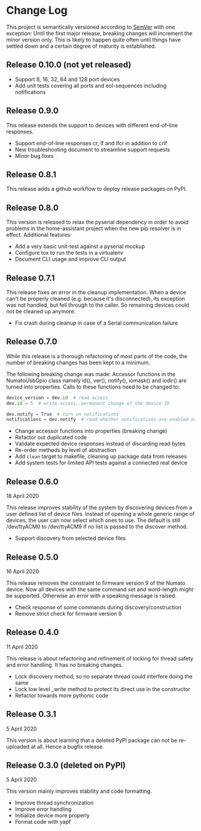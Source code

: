 Change Log
==========

This project is semantically versioned according to
[SemVer](http://www.semver.org) with one exception: Until the first major
release, breaking changes will increment the minor version only. This is likely
to happen quite often until things have settled down and a certain degree of
maturity is established.

Release 0.10.0 (not yet released)
---------------------------------

- Support 8, 16, 32, 64 and 128 port devices
- Add unit tests covering all ports and eol-sequences including notifications

Release 0.9.0
-------------

This release extends the support to devices with different end-of-line responses.

- Support end-of-line responses cr, lf and lfcr in addition to crlf
- New troubleshooting document to streamline support requests
- Minor bug fixes

Release 0.8.1
-------------

This release adds a github workflow to deploy release packages on PyPI.

Release 0.8.0
-------------

This version is released to relax the pyserial dependency in order to avoid
problems in the home-assistant project when the new pip resolver is in effect.
Additional features:

- Add a very basic unit-test against a pyserial mockup
- Configure tox to run the tests in a virtualenv
- Document CLI usage and improve CLI output

Release 0.7.1
-------------

This release fixes an error in the cleanup implementation. When a device can't
be properly cleaned  (e.g. because it's disconnected), its exception was not
handled, but fell through to the caller. So remaining devices could not be
cleaned up anymore.

- Fix crash during cleanup in case of a Serial communication failure

Release 0.7.0
-------------

While this release is a thorough refactoring of most parts of the code, the
number of breaking changes has been kept to a minimum.

The following breaking change was made: Accessor functions in the NumatoUsbGpio
class namely id(), ver(), notify(), iomask() and iodir() are turned into
properties. Calls to these functions need to be changed to:

```python
device_version = dev.id  # read access
dev.id = 5  # write access, permanent change of the device ID

dev.notify = True  # turn on notifications
notifications = dev.notify  # read whether notifications are enabled or not
```

- Change accessor functions into properties (breaking change)
- Refactor out duplicated code
- Validate expected device responses instead of discarding read bytes
- Re-order methods by level of abstraction
- Add `clean` target to makefile, cleaning up package data from releases
- Add system tests for limited API tests against a connected real device

Release 0.6.0
-------------

18 April 2020

This release improves stability of the system by discovering devices from a
user defined list of device files. Instead of opening a whole generic range of
devices, the user can now select which ones to use. The default is still
/dev/ttyACM0 to /dev/ttyACM9 if no list is passed to the discover method.

- Support discovery from selected device files

Release 0.5.0
-------------

16 April 2020

This release removes the constraint to firmware version 9 of the Numato device.
Now all devices with the same command set and word-length might be supported.
Otherwise an error with a speaking message is raised.

- Check response of some commands during discovery/construction
- Remove strict check for firmware version 9

Release 0.4.0
-------------

11 April 2020

This release is about refactoring and refinement of locking for thread safety
and error handling. It has no breaking changes.

- Lock discovery method, so no separate thread could interfere doing the same
- Lock low level _write method to protect its direct use in the constructor
- Refactor towards more pythonic code

Release 0.3.1
-------------

5 April 2020

This version is about learning that a deleted PyPI package can not be
re-uploaded at all. Hence a bugfix release.

Release 0.3.0 (deleted on PyPI)
-------------

5 April 2020

This version mainly improves stability and code formatting.

- Improve thread synchronization
- Improve error handling
- Initialize device more properly
- Format code with yapf
